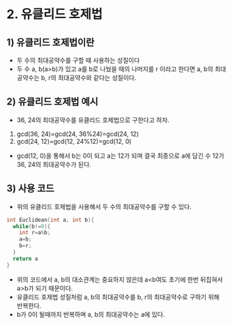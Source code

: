 # 2. 유클리드 호제법
## 1) 유클리드 호제법이란
+ 두 수의 최대공약수를 구할 때 사용하는 성질이다
+ 두 수 a, b(a>b)가 있고 a를 b로 나눴을 때의 나머지를 r 이라고 한다면 a, b의 최대공약수는 b, r의 최대공약수와 같다는 성질이다.

## 2) 유클리드 호제법 예시
+ 36, 24의 최대공약수를 유클리드 호제법으로 구한다고 하자.
1. gcd(36, 24)=gcd(24, 36%24)=gcd(24, 12)
2. gcd(24, 12)=gcd(12, 24%12)=gcd(12, 0)
+ gcd(12, 0)을 통해서 b는 0이 되고 a는 12가 되며 결국 최종으로 a에 담긴 수 12가 36, 24의 최대공약수가 된다.

## 3) 사용 코드
+ 위의 유클리드 호제법을 사용해서 두 수의 최대공약수를 구할 수 있다.

```c
int Euclidean(int a, int b){
  while(b!=0){
    int r=a%b;
    a=b;
    b=r;
  }
  return a
}
```
+ 위의 코드에서 a, b의 대소관계는 중요하지 않은데 a<b여도 초기에 한번 뒤집혀서 a>b가 되기 때문이다.
+ 유클리드 호제법 성질처럼 a, b의 최대공약수를 b, r의 최대공약수로 구하기 위해 반복한다.
+ b가 0이 될때까지 반복하며 a, b의 최대공약수는 a에 있다.
